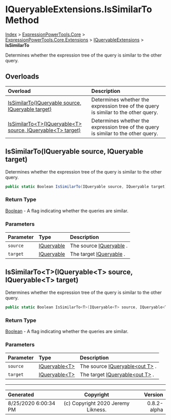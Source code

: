 ﻿# IQueryableExtensions.IsSimilarTo Method

[Index](../index.md) > [ExpressionPowerTools.Core](ExpressionPowerTools.Core.a.md) > [ExpressionPowerTools.Core.Extensions](ExpressionPowerTools.Core.Extensions.n.md) > [IQueryableExtensions](ExpressionPowerTools.Core.Extensions.IQueryableExtensions.cs.md) > **IsSimilarTo**

Determines whether the expression tree of the query is similar to the other query.

## Overloads

| Overload | Description |
| :-- | :-- |
| [IsSimilarTo(IQueryable source, IQueryable target)](#issimilartoiqueryable-source-iqueryable-target) | Determines whether the expression tree of the query is similar to the other query. |
| [IsSimilarTo&lt;T>(IQueryable&lt;T> source, IQueryable&lt;T> target)](#issimilartotiqueryablet-source-iqueryablet-target) | Determines whether the expression tree of the query is similar to the other query. |
## IsSimilarTo(IQueryable source, IQueryable target)

Determines whether the expression tree of the query is similar to the other query.

```csharp
public static Boolean IsSimilarTo(IQueryable source, IQueryable target)
```

### Return Type

 [Boolean](https://docs.microsoft.com/dotnet/api/system.boolean)  - A flag indicating whether the queries are similar.

### Parameters

| Parameter | Type | Description |
| :-- | :-- | :-- |
| `source` | [IQueryable](https://docs.microsoft.com/dotnet/api/system.linq.iqueryable) | The source [IQueryable](https://docs.microsoft.com/dotnet/api/system.linq.iqueryable) . |
| `target` | [IQueryable](https://docs.microsoft.com/dotnet/api/system.linq.iqueryable) | The target [IQueryable](https://docs.microsoft.com/dotnet/api/system.linq.iqueryable) . |


## IsSimilarTo&lt;T>(IQueryable&lt;T> source, IQueryable&lt;T> target)

Determines whether the expression tree of the query is similar to the other query.

```csharp
public static Boolean IsSimilarTo<T>(IQueryable<T> source, IQueryable<T> target)
```

### Return Type

 [Boolean](https://docs.microsoft.com/dotnet/api/system.boolean)  - A flag indicating whether the queries are similar.

### Parameters

| Parameter | Type | Description |
| :-- | :-- | :-- |
| `source` | [IQueryable&lt;T>](https://docs.microsoft.com/dotnet/api/system.linq.iqueryable-1) | The source [IQueryable&lt;out T>](https://docs.microsoft.com/dotnet/api/system.linq.iqueryable-1) . |
| `target` | [IQueryable&lt;T>](https://docs.microsoft.com/dotnet/api/system.linq.iqueryable-1) | The target [IQueryable&lt;out T>](https://docs.microsoft.com/dotnet/api/system.linq.iqueryable-1) . |



---

| Generated | Copyright | Version |
| :-- | :-: | --: |
| 8/25/2020 6:00:34 PM | (c) Copyright 2020 Jeremy Likness. | 0.8.2-alpha |
